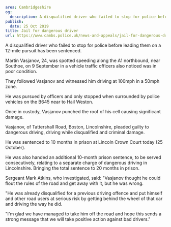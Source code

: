 ```yaml
area: Cambridgeshire
og:
  description: A disqualified driver who failed to stop for police before leading them on a 12-mile pursuit has been sentenced.
publish:
  date: 25 Oct 2019
title: Jail for dangerous driver
url: https://www.cambs.police.uk/news-and-appeals/jail-for-dangerous-driver-Lincoln
```

A disqualified driver who failed to stop for police before leading them on a 12-mile pursuit has been sentenced.

Martin Vasjanov, 24, was spotted speeding along the A1 northbound, near Southoe, on 9 September in a vehicle traffic officers also noticed was in poor condition.

They followed Vasjanov and witnessed him driving at 100mph in a 50mph zone.

He was pursued by officers and only stopped when surrounded by police vehicles on the B645 near to Hail Weston.

Once in custody, Vasjanov punched the roof of his cell causing significant damage.

Vasjanov, of Tattershall Road, Boston, Lincolnshire, pleaded guilty to dangerous driving, driving while disqualified and criminal damage.

He was sentenced to 10 months in prison at Lincoln Crown Court today (25 October).

He was also handed an additional 10-month prison sentence, to be served consecutively, relating to a separate charge of dangerous driving in Lincolnshire. Bringing the total sentence to 20 months in prison.

Sergeant Mark Atkins, who investigated, said: "Vasjanov thought he could flout the rules of the road and get away with it, but he was wrong.

"He was already disqualified for a previous driving offence and put himself and other road users at serious risk by getting behind the wheel of that car and driving the way he did.

"I'm glad we have managed to take him off the road and hope this sends a strong message that we will take positive action against bad drivers."
